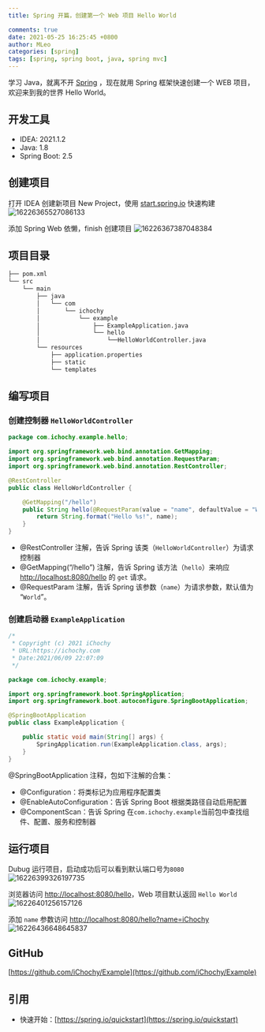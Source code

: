 ```yaml
---
title: Spring 开篇，创建第一个 Web 项目 Hello World

comments: true
date: 2021-05-25 16:25:45 +0800
author: MLeo
categories: [spring] 
tags: [spring, spring boot, java, spring mvc] 
---
```


学习 Java，就离不开 [Spring](https://spring.io) ，现在就用 Spring 框架快速创建一个 WEB 项目，欢迎来到我的世界 Hello World。

## 开发工具

- IDEA: 2021.1.2
- Java: 1.8
- Spring Boot: 2.5

## 创建项目

打开 IDEA 创建新项目 New Project，使用 [start.spring.io](https://start.spring.io) 快速构建
![16226365527086133](https://images.ichochy.com/16226365527086133.png)

添加 Spring Web 依懒，finish 创建项目
![16226367387048384](https://images.ichochy.com/16226367387048384.png)

## 项目目录

```bash
├── pom.xml
└── src
    └── main
        ├── java
        │   └── com
        │       └── ichochy
        │           └── example
        │               ├── ExampleApplication.java
        │               └── hello
        │                   └──HelloWorldController.java
        └── resources
            ├── application.properties
            ├── static
            └── templates
```

## 编写项目

### 创建控制器 `HelloWorldController`

```java
package com.ichochy.example.hello;

import org.springframework.web.bind.annotation.GetMapping;
import org.springframework.web.bind.annotation.RequestParam;
import org.springframework.web.bind.annotation.RestController;

@RestController
public class HelloWorldController {

    @GetMapping("/hello")
    public String hello(@RequestParam(value = "name", defaultValue = "World") String name) {
        return String.format("Hello %s!", name);
    }
}
```

- @RestController 注解，告诉 Spring 该类（`HelloWorldController`）为请求控制器
- @GetMapping(“/hello”) 注解，告诉 Spring 该方法（`hello`）来响应 [http://localhost:8080/hello](http://localhost:8080/hello) 的 `get` 请求。
- @RequestParam 注解，告诉 Spring 该参数（`name`）为请求参数，默认值为 “`World`”。

### 创建启动器 `ExampleApplication`

```java
/*
 * Copyright (c) 2021 iChochy
 * URL:https://ichochy.com
 * Date:2021/06/09 22:07:09
 */

package com.ichochy.example;

import org.springframework.boot.SpringApplication;
import org.springframework.boot.autoconfigure.SpringBootApplication;

@SpringBootApplication
public class ExampleApplication {

    public static void main(String[] args) {
        SpringApplication.run(ExampleApplication.class, args);
    }
}
```

@SpringBootApplication 注释，包如下注解的合集：

- @Configuration：将类标记为应用程序配置类
- @EnableAutoConfiguration：告诉 Spring Boot 根据类路径自动启用配置
- @ComponentScan：告诉 Spring 在`com.ichochy.example`当前包中查找组件、配置、服务和控制器

## 运行项目

Dubug 运行项目，启动成功后可以看到默认端口号为`8080`
![16226399326197735](https://images.ichochy.com/16226399326197735.png)

浏览器访问 [http://localhost:8080/hello](http://localhost:8080/hello)，Web 项目默认返回 `Hello World`
![16226401256157126](https://images.ichochy.com/16226401256157126.png)

添加 `name` 参数访问 [http://localhost:8080/hello?name=iChochy](http://localhost:8080/hello?name=iChochy)
![16226436648645837](https://images.ichochy.com/16226436648645837.png)

## GitHub

[https://github.com/iChochy/Example](https://github.com/iChochy/Example)

## 引用

- 快速开始：[https://spring.io/quickstart](https://spring.io/quickstart)